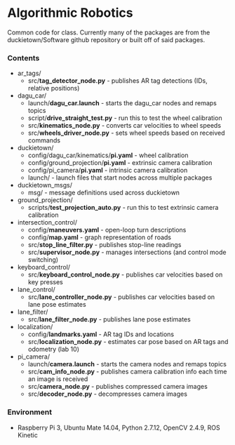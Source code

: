 # Algorithmic Robotics #

Common code for class. Currently many of the packages are from the duckietown/Software github repository or built off of said packages.

### Contents ###
* ar_tags/
    * src/**tag_detector_node.py** - publishes AR tag detections (IDs, relative positions)
* dagu_car/
    * launch/**dagu_car.launch** - starts the dagu_car nodes and remaps topics
    * script/**drive_straight_test.py** - run this to test the wheel calibration
    * src/**kinematics_node.py** - converts car velocities to wheel speeds
    * src/**wheels_driver_node.py** - sets wheel speeds based on received commands
* duckietown/
    * config/dagu_car/kinematics/**pi.yaml** - wheel calibration
    * config/ground_projection/**pi.yaml** - extrinsic camera calibration
    * config/pi_camera/**pi.yaml** - intrinsic camera calibration
    * launch/ - launch files that start nodes across multiple packages
* duckietown_msgs/
    * msg/ - message definitions used across duckietown
* ground_projection/
    * scripts/**test_projection_auto.py** - run this to test extrinsic camera calibration
* intersection_control/
    * config/**maneuvers.yaml** - open-loop turn descriptions
    * config/**map.yaml** - graph representation of roads
    * src/**stop_line_filter.py** - publishes stop-line readings
    * src/**supervisor_node.py** - manages intersections (and control mode switching)
* keyboard_control/
    * src/**keyboard_control_node.py** - publishes car velocities based on key presses
* lane_control/
    * src/**lane_controller_node.py** - publishes car velocities based on lane pose estimates
* lane_filter/
    * src/**lane_filter_node.py** - publishes lane pose estimates
* localization/
    * config/**landmarks.yaml** - AR tag IDs and locations
    * src/**localization_node.py** - estimates car pose based on AR tags and odometry (lab 10)
* pi_camera/
    * launch/**camera.launch** - starts the camera nodes and remaps topics
    * src/**cam_info_node.py** - publishes camera calibration info each time an image is received
    * src/**camera_node.py** - publishes compressed camera images
    * src/**decoder_node.py** - decompresses camera images

### Environment ###

* Raspberry Pi 3, Ubuntu Mate 14.04, Python 2.7.12, OpenCV 2.4.9, ROS Kinetic
